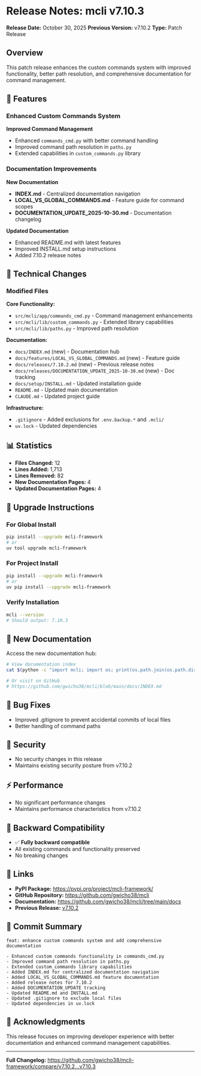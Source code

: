 # Release Notes: mcli v7.10.3

**Release Date:** October 30, 2025
**Previous Version:** v7.10.2
**Type:** Patch Release

## Overview

This patch release enhances the custom commands system with improved functionality, better path resolution, and comprehensive documentation for command management.

## 🚀 Features

### Enhanced Custom Commands System

**Improved Command Management**
- Enhanced `commands_cmd.py` with better command handling
- Improved command path resolution in `paths.py`
- Extended capabilities in `custom_commands.py` library

### Documentation Improvements

**New Documentation**
- **INDEX.md** - Centralized documentation navigation
- **LOCAL_VS_GLOBAL_COMMANDS.md** - Feature guide for command scopes
- **DOCUMENTATION_UPDATE_2025-10-30.md** - Documentation changelog

**Updated Documentation**
- Enhanced README.md with latest features
- Improved INSTALL.md setup instructions
- Added 7.10.2 release notes

## 🔧 Technical Changes

### Modified Files

**Core Functionality:**
- `src/mcli/app/commands_cmd.py` - Command management enhancements
- `src/mcli/lib/custom_commands.py` - Extended library capabilities
- `src/mcli/lib/paths.py` - Improved path resolution

**Documentation:**
- `docs/INDEX.md` (new) - Documentation hub
- `docs/features/LOCAL_VS_GLOBAL_COMMANDS.md` (new) - Feature guide
- `docs/releases/7.10.2.md` (new) - Previous release notes
- `docs/releases/DOCUMENTATION_UPDATE_2025-10-30.md` (new) - Doc tracking
- `docs/setup/INSTALL.md` - Updated installation guide
- `README.md` - Updated main documentation
- `CLAUDE.md` - Updated project guide

**Infrastructure:**
- `.gitignore` - Added exclusions for `.env.backup.*` and `.mcli/`
- `uv.lock` - Updated dependencies

## 📊 Statistics

- **Files Changed:** 12
- **Lines Added:** 1,713
- **Lines Removed:** 82
- **New Documentation Pages:** 4
- **Updated Documentation Pages:** 4

## 🔄 Upgrade Instructions

### For Global Install
```bash
pip install --upgrade mcli-framework
# or
uv tool upgrade mcli-framework
```

### For Project Install
```bash
pip install --upgrade mcli-framework
# or
uv pip install --upgrade mcli-framework
```

### Verify Installation
```bash
mcli --version
# Should output: 7.10.3
```

## 📖 New Documentation

Access the new documentation hub:
```bash
# View documentation index
cat $(python -c "import mcli; import os; print(os.path.join(os.path.dirname(mcli.__file__), '..', 'docs', 'INDEX.md'))")

# Or visit on GitHub
# https://github.com/gwicho38/mcli/blob/main/docs/INDEX.md
```

## 🐛 Bug Fixes

- Improved .gitignore to prevent accidental commits of local files
- Better handling of command paths

## 🔐 Security

- No security changes in this release
- Maintains existing security posture from v7.10.2

## ⚡ Performance

- No significant performance changes
- Maintains performance characteristics from v7.10.2

## 🔄 Backward Compatibility

- ✅ **Fully backward compatible**
- All existing commands and functionality preserved
- No breaking changes

## 🔗 Links

- **PyPI Package:** https://pypi.org/project/mcli-framework/
- **GitHub Repository:** https://github.com/gwicho38/mcli
- **Documentation:** https://github.com/gwicho38/mcli/tree/main/docs
- **Previous Release:** [v7.10.2](./7.10.2.md)

## 📝 Commit Summary

```
feat: enhance custom commands system and add comprehensive documentation

- Enhanced custom commands functionality in commands_cmd.py
- Improved command path resolution in paths.py
- Extended custom_commands library capabilities
- Added INDEX.md for centralized documentation navigation
- Added LOCAL_VS_GLOBAL_COMMANDS.md feature documentation
- Added release notes for 7.10.2
- Added DOCUMENTATION_UPDATE tracking
- Updated README.md and INSTALL.md
- Updated .gitignore to exclude local files
- Updated dependencies in uv.lock
```

## 🙏 Acknowledgments

This release focuses on improving developer experience with better documentation and enhanced command management capabilities.

---

**Full Changelog:** https://github.com/gwicho38/mcli-framework/compare/v7.10.2...v7.10.3
